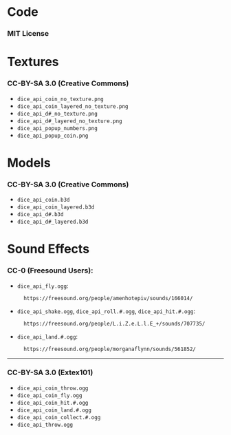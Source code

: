 Code
====
### MIT License

Textures
========

### CC-BY-SA 3.0 (Creative Commons)

- `dice_api_coin_no_texture.png`
- `dice_api_coin_layered_no_texture.png`
- `dice_api_d#_no_texture.png`
- `dice_api_d#_layered_no_texture.png`
- `dice_api_popup_numbers.png`
- `dice_api_popup_coin.png`

Models
======

### CC-BY-SA 3.0 (Creative Commons)

- `dice_api_coin.b3d`
- `dice_api_coin_layered.b3d`
- `dice_api_d#.b3d`
- `dice_api_d#_layered.b3d`

Sound Effects
=============

### CC-0 (Freesound Users):

- `dice_api_fly.ogg`:

        https://freesound.org/people/amenhotepiv/sounds/166014/

- `dice_api_shake.ogg`, `dice_api_roll.#.ogg`, `dice_api_hit.#.ogg`:

        https://freesound.org/people/L.i.Z.e.L.l.E_+/sounds/707735/

- `dice_api_land.#.ogg`:

        https://freesound.org/people/morganaflynn/sounds/561852/
___________________________

### CC-BY-SA 3.0 (Extex101)
- `dice_api_coin_throw.ogg`
- `dice_api_coin_fly.ogg`
- `dice_api_coin_hit.#.ogg`
- `dice_api_coin_land.#.ogg`
- `dice_api_coin_collect.#.ogg`
- `dice_api_throw.ogg`
